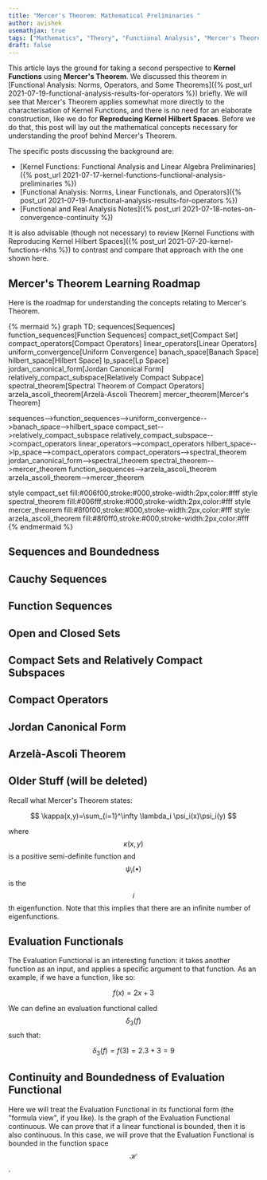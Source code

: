 ```yaml
---
title: "Mercer's Theorem: Mathematical Preliminaries "
author: avishek
usemathjax: true
tags: ["Mathematics", "Theory", "Functional Analysis", "Mercer's Theorem"]
draft: false
---
```

This article lays the ground for taking a second perspective to **Kernel Functions** using **Mercer's Theorem**. We discussed this theorem in [Functional Analysis: Norms, Operators, and Some Theorems]({% post_url 2021-07-19-functional-analysis-results-for-operators %}) briefly. We will see that Mercer's Theorem applies somewhat more directly to the characterisation of Kernel Functions, and there is no need for an elaborate construction, like we do for **Reproducing Kernel Hilbert Spaces**. Before we do that, this post will lay out the mathematical concepts necessary for understanding the proof behind Mercer's Theorem.

The specific posts discussing the background are:

- [Kernel Functions: Functional Analysis and Linear Algebra Preliminaries]({% post_url 2021-07-17-kernel-functions-functional-analysis-preliminaries %})
- [Functional Analysis: Norms, Linear Functionals, and Operators]({% post_url 2021-07-19-functional-analysis-results-for-operators %})
- [Functional and Real Analysis Notes]({% post_url 2021-07-18-notes-on-convergence-continuity %})

It is also advisable (though not necessary) to review [Kernel Functions with Reproducing Kernel Hilbert Spaces]({% post_url 2021-07-20-kernel-functions-rkhs %}) to contrast and compare that approach with the one shown here.

## Mercer's Theorem Learning Roadmap

Here is the roadmap for understanding the concepts relating to Mercer's Theorem.

{% mermaid %}
graph TD;
sequences[Sequences]
function_sequences[Function Sequences]
compact_set[Compact Set]
compact_operators[Compact Operators]
linear_operators[Linear Operators]
uniform_convergence[Uniform Convergence]
banach_space[Banach Space]
hilbert_space[Hilbert Space]
lp_space[Lp Space]
jordan_canonical_form[Jordan Canonical Form]
relatively_compact_subspace[Relatively Compact Subpace]
spectral_theorem[Spectral Theorem of Compact Operators]
arzela_ascoli_theorem[Arzelà-Ascoli Theorem]
mercer_theorem[Mercer's Theorem]

sequences-->function_sequences-->uniform_convergence-->banach_space-->hilbert_space
compact_set-->relatively_compact_subspace
relatively_compact_subspace-->compact_operators
linear_operators-->compact_operators
hilbert_space-->lp_space-->compact_operators
compact_operators-->spectral_theorem
jordan_canonical_form-->spectral_theorem
spectral_theorem-->mercer_theorem
function_sequences-->arzela_ascoli_theorem
arzela_ascoli_theorem-->mercer_theorem

style compact_set fill:#006f00,stroke:#000,stroke-width:2px,color:#fff
style spectral_theorem fill:#006fff,stroke:#000,stroke-width:2px,color:#fff
style mercer_theorem fill:#8f0f00,stroke:#000,stroke-width:2px,color:#fff
style arzela_ascoli_theorem fill:#8f0ff0,stroke:#000,stroke-width:2px,color:#fff
{% endmermaid %}

## Sequences and Boundedness
## Cauchy Sequences
## Function Sequences
## Open and Closed Sets
## Compact Sets and Relatively Compact Subspaces
## Compact Operators
## Jordan Canonical Form
## Arzelà-Ascoli Theorem

## Older Stuff (will be deleted)
Recall what Mercer's Theorem states:

$$
\kappa(x,y)=\sum_{i=1}^\infty \lambda_i \psi_i(x)\psi_i(y)
$$

where $$\kappa(x,y)$$ is a positive semi-definite function and $$\psi_i(\bullet)$$ is the $$i$$th eigenfunction. Note that this implies that there are an infinite number of eigenfunctions.

## Evaluation Functionals

The Evaluation Functional is an interesting function: it takes another function as an input, and applies a specific argument to that function. As an example, if we have a function, like so:

$$
f(x)=2x+3
$$

We can define an evaluation functional called $$\delta_3(f)$$ such that:

$$
\delta_3(f)=f(3)=2.3+3=9
$$

## Continuity and Boundedness of Evaluation Functional
Here we will treat the Evaluation Functional in its functional form (the "formula view", if you like). Is the graph of the Evaluation Functional continuous. We can prove that if a linear functional is bounded, then it is also continuous. In this case, we will prove that the Evaluation Functional is bounded in the function space $$\mathcal{H}$$.

